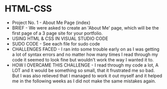 # HTML-CSS

- Project No. 1 - About Me Page (index)
- BRIEF - We were asked to create an 'About Me' page, which will be the first page of a 3 page site for your portfolio.
- USING HTML & CSS IN VISUAL STUDIO CODE
- SUDO CODE - See each file for sudo code
- CHALLENGES FACED - I ran into some trouble early on as I was getting a lot of syntax errors and no matter how many times I read through my code it seemed to look fine but wouldn't work the way I wanted it to.
- HOW I OVERCAME THIS CHALLENGE - I read through my code a lot, A LOT and it would be something so small, that it frustrated me so bad. But I was also relieved that I managed to work it out myself and it helped me in the following weeks as I did not make the same mistakes again.
